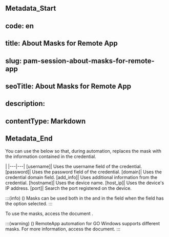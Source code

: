 ## Metadata_Start 
## code: en
## title: About Masks for Remote App 
## slug: pam-session-about-masks-for-remote-app 
## seoTitle: About Masks for Remote App 
## description:  
## contentType: Markdown 
## Metadata_End
You can use the  below so that, during automation,  replaces the mask with the information contained in the credential.

|
|---|---|
[username]| Uses the username field of the credential.
[password]| Uses the password field of the credential.
[domain]| Uses the credential domain field.
[add_info]| Uses additional information from the credential.
[hostname]| Uses the device name.
[host_ip]| Uses the device's IP address.
[port]| Search the port registered on the device.

:::(info) ()
Masks can be used both in the  and in the  field when the  field has the  option selected.
:::

To use the masks, access the document .

:::(warning) ()
RemoteApp automation for GO Windows supports different masks. For more information, access the  document.
:::

